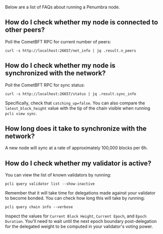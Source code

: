 Below are a list of FAQs about running a Penumbra node.

## How do I check whether my node is connected to other peers?
Poll the CometBFT RPC for current number of peers:
```
curl -s http://localhost:26657/net_info | jq .result.n_peers
```

## How do I check whether my node is synchronized with the network?
Poll the CometBFT RPC for sync status:

```
curl -s http://localhost:26657/status | jq .result.sync_info
```

Specifically, check that `catching_up=false`. You can also compare the `latest_block_height`
value with the tip of the chain visible when running `pcli view sync`.

## How long does it take to synchronize with the network?
A new node will sync at a rate of approximately 100,000 blocks per 6h.

## How do I check whether my validator is active?

You can view the list of known validators by running:

```
pcli query validator list --show-inactive
```

Remember that it will take time for delegations made against your validator
to become bonded. You can check how long this will take by running:

```
pcli query chain info --verbose
```

Inspect the values for `Current Block Height`, `Current Epoch`, and `Epoch Duration`.
You'll need to wait until the next epoch boundary post-delegation for the delegated weight
to be computed in your validator's voting power.
